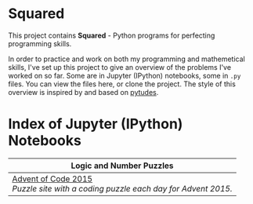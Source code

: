 # Squared

This project contains **Squared** - Python programs for perfecting programming 
skills.

In order to practice and work on both my programming and mathemetical skills, 
I've set up this project to give an overview of the problems I've worked on so 
far. Some are in Jupyter (IPython) notebooks, some in `.py` files. You can view 
the files here, or clone the project. The style of this overview is inspired by
and based on [pytudes](https://github.com/norvig/pytudes).

# Index of Jupyter (IPython) Notebooks
|Logic and Number Puzzles|
|---|
|[Advent of Code 2015](https://github.com/BioIogy/Squared/blob/master/Advent%20of%20Code%202015.ipynb)<br>*Puzzle site with a coding puzzle each day for Advent 2015.*|
